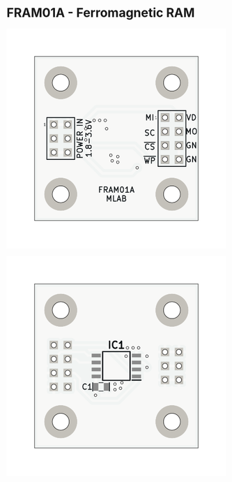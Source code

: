 # FRAM01A - Ferromagnetic RAM


![FRAM01A top PCB](doc/gen/img/FRAM01A-top.png)

![FRAM01A bottom PCB](doc/gen/img/FRAM01A-bottom.png)
